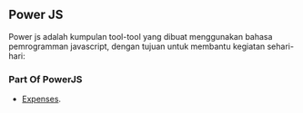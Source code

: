 ## Power JS 

Power js adalah kumpulan tool-tool yang dibuat menggunakan bahasa pemrogramman javascript, dengan tujuan untuk membantu kegiatan sehari-hari:

### Part Of PowerJS
- [Expenses](https://github.com/AryAntara/PowerJS/blob/main/Expenses.md).
